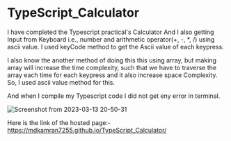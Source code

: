 # TypeScript_Calculator
I have completed the Typescript practical's Calculator And I also getting Input from Keyboard i.e., number and arithmetic operator(+, -, *, /) using ascii value. I used keyCode method to get the Ascii value of each keypress.

I also know the another method of doing this this using array, but making array will increase the time complexity, such that we have to traverse the array each time for each keypress and it also increase space Complexity. So, I used ascii value method for this.

And when I compile my Typescript code I did not get eny error in terminal.

![Screenshot from 2023-03-13 20-50-31](https://user-images.githubusercontent.com/122250114/224890799-0ccfba04-6dfe-4a53-993c-08dc71d00479.png)

Here is the link of the hosted page:- https://mdkamran7255.github.io/TypeScript_Calculator/
